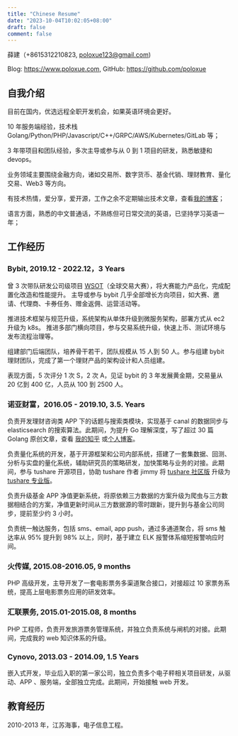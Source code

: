 ```yaml
---
title: "Chinese Resume"
date: "2023-10-04T10:02:05+08:00"
draft: false
comment: false
---
```


薛建（+8615312210823, poloxue123@gmail.com)

Blog: https://www.poloxue.com, GitHub: https://github.com/poloxue

## 自我介绍

目前在国内，优选远程全职开发机会，如果英语环境会更好。

10 年服务端经验，技术栈 Golang/Python/PHP/Javascript/C++/GRPC/AWS/Kubernetes/GitLab 等；

3 年带项目和团队经验，多次主导或参与从 0 到 1 项目的研发，熟悉敏捷和 devops。

业务领域主要围绕金融方向，诸如交易所、数字货币、基金代销、理财教育、量化交易、Web3 等方向。

有技术热情，爱分享，爱开源，工作之余不定期输出技术文章，查看[我的博客](https://www.poloxue.com)；

语言方面，熟悉的中文普通话，不熟练但可日常交流的英语，已坚持学习英语一年；

## 工作经历

### Bybit, 2019.12 - 2022.12，3 Years

曾 3 次带队研发公司级项目 [WSOT](https://www.bybit.com/wsot2022)（全球交易大赛），将大赛能力产品化，完成配置化改造和性能提升。 主导或参与 bybit 几乎全部增长方向项目，如大赛、邀请、代理商、卡券任务、赠金返佣、运营活动等。

推进技术框架与规范升级，系统架构从单体升级到微服务架构，部署方式从 ec2 升级为 k8s。 推进多部门横向项目，参与交易系统升级，快速上币、测试环境与发布流程治理等。

组建部门后端团队，培养骨干若干，团队规模从 15 人到 50 人。参与组建 bybit 理财团队，完成了第一个理财产品的架构设计和人员组建。

表现方面，5 次评分 1 次 S，2 次 A，见证 bybit 的 3 年发展黄金期，交易量从 20 亿到 400 亿，人员从 100 到 2500 人。

### 诺亚财富，2016.05 - 2019.10, 3.5. Years

负责开发理财咨询类 APP 下的话题与搜索类模块，实现基于 canal 的数据同步与 elasticsearch 的搜索算法。此期间，为提升 Go 理解深度，写了超过 30 篇 Golang 原创文章，查看 [我的知乎](https://www.zhihu.com/people/xue-jian-27) 或[个人博客](https://www.poloxue.com)。

负责量化系统的开发，基于开源框架和公司内部系统，搭建了一套集数据、回测、分析与实盘的量化系统，辅助研究员的策略研发，加快策略与业务的对接。此期间，参与 tushare 开源项目，协助 tushare 作者 jimmy 将 [tushare 社区版](http://tushare.org) 升级为 [tushare 专业版](https://tushare.pro)。

负责升级基金 APP 净值更新系统，将原依赖三方数据的方案升级为爬虫与三方数据相结合的方案，净值更新时间从三方数据源的零时跟新，提升到与基金公司同步，提前至少约 3 小时。

负责统一触达服务，包括 sms、email, app push，通过多通道聚合，将 sms 触达率从 95% 提升到 98% 以上，同时，基于建立 ELK 报警体系缩短报警响应时间。

### 火传媒, 2015.08-2016.05, 9 months

PHP 高级开发，主导开发了一套电影票务多渠道聚合接口，对接超过 10 家票务系统，提高上层电影票务应用的研发效率。 

### 汇联票务, 2015.01-2015.08, 8 months

PHP 工程师，负责开发旅游票务管理系统，并独立负责系统与闸机的对接。此期间，完成我的 web 知识体系的升级。

### Cynovo, 2013.03 - 2014.09, 1.5 Years

嵌入式开发，毕业后入职的第一家公司，独立负责多个电子秤相关项目研发，从驱动、APP 、服务端，全部独立完成。此期间，开始接触 web 开发。

## 教育经历

2010-2013 年，江苏海事，电子信息工程。

